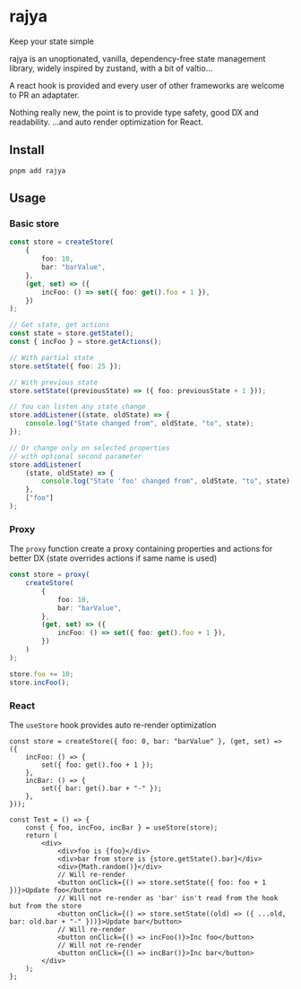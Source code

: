 # rajya

Keep your state simple

rajya is an unoptionated, vanilla, dependency-free state management library, widely inspired by zustand, with a bit of valtio...

A react hook is provided and every user of other frameworks are welcome to PR an adaptater.

Nothing really new, the point is to provide type safety, good DX and readability.
...and auto render optimization for React.

## Install

`pnpm add rajya`

## Usage

### Basic store

```typescript
const store = createStore(
	{
		foo: 10,
		bar: "barValue",
	},
	(get, set) => ({
		incFoo: () => set({ foo: get().foo + 1 }),
	})
);

// Get state, get actions
const state = store.getState();
const { incFoo } = store.getActions();

// With partial state
store.setState({ foo: 25 });

// With previous state
store.setState((previousState) => ({ foo: previousState + 1 }));

// You can listen any state change
store.addListener((state, oldState) => {
	console.log("State changed from", oldState, "to", state);
});

// Or change only on selected properties
// with optional second parameter
store.addListener(
	(state, oldState) => {
		console.log("State 'foo' changed from", oldState, "to", state);
	},
	["foo"]
);
```

### Proxy

The `proxy` function create a proxy containing properties and actions for better DX (state overrides actions if same name is used)

```typescript
const store = proxy(
	createStore(
		{
			foo: 10,
			bar: "barValue",
		},
		(get, set) => ({
			incFoo: () => set({ foo: get().foo + 1 }),
		})
	)
);

store.foo += 10;
store.incFoo();
```

### React

The `useStore` hook provides auto re-render optimization

```tsx
const store = createStore({ foo: 0, bar: "barValue" }, (get, set) => ({
	incFoo: () => {
		set({ foo: get().foo + 1 });
	},
	incBar: () => {
		set({ bar: get().bar + "-" });
	},
}));

const Test = () => {
	const { foo, incFoo, incBar } = useStore(store);
	return (
		<div>
			<div>foo is {foo}</div>
			<div>bar from store is {store.getState().bar}</div>
			<div>{Math.random()}</div>
			// Will re-render
			<button onClick={() => store.setState({ foo: foo + 1 })}>Update foo</button>
			// Will not re-render as 'bar' isn't read from the hook but from the store
			<button onClick={() => store.setState((old) => ({ ...old, bar: old.bar + "-" }))}>Update bar</button>
			// Will re-render
			<button onClick={() => incFoo()}>Inc foo</button>
			// Will not re-render
			<button onClick={() => incBar()}>Inc bar</button>
		</div>
	);
};
```
